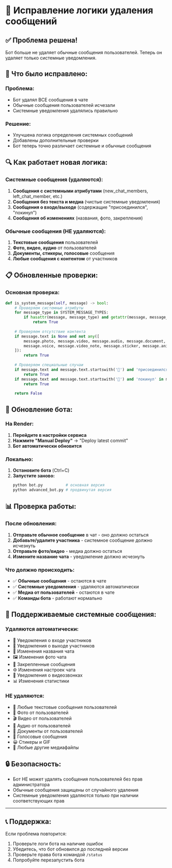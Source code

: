 # 🔧 Исправление логики удаления сообщений

## ✅ Проблема решена!

Бот больше не удаляет обычные сообщения пользователей. Теперь он удаляет только системные уведомления.

## 🚨 Что было исправлено:

### Проблема:
- Бот удалял ВСЕ сообщения в чате
- Обычные сообщения пользователей исчезали
- Системные уведомления удалялись правильно

### Решение:
- Улучшена логика определения системных сообщений
- Добавлены дополнительные проверки
- Бот теперь точно различает системные и обычные сообщения

## 🔍 Как работает новая логика:

### Системные сообщения (удаляются):
1. **Сообщения с системными атрибутами** (new_chat_members, left_chat_member, etc.)
2. **Сообщения без текста и медиа** (чистые системные уведомления)
3. **Сообщения о входе/выходе** (содержащие "присоединился", "покинул")
4. **Сообщения об изменениях** (названия, фото, закрепления)

### Обычные сообщения (НЕ удаляются):
1. **Текстовые сообщения** пользователей
2. **Фото, видео, аудио** от пользователей
3. **Документы, стикеры, голосовые** сообщения
4. **Любые сообщения с контентом** от участников

## 📋 Обновленные проверки:

### Основная проверка:
```python
def is_system_message(self, message) -> bool:
    # Проверяем системные атрибуты
    for message_type in SYSTEM_MESSAGE_TYPES:
        if hasattr(message, message_type) and getattr(message, message_type) is not None:
            return True
    
    # Проверяем отсутствие контента
    if message.text is None and not any([
        message.photo, message.video, message.audio, message.document, 
        message.voice, message.video_note, message.sticker, message.animation
    ]):
        return True
    
    # Проверяем специальные случаи
    if message.text and message.text.startswith('👋') and 'присоединился' in message.text:
        return True
    if message.text and message.text.startswith('👋') and 'покинул' in message.text:
        return True
    
    return False
```

## 🚀 Обновление бота:

### На Render:
1. **Перейдите в настройки сервиса**
2. **Нажмите "Manual Deploy"** → "Deploy latest commit"
3. **Бот автоматически обновится**

### Локально:
1. **Остановите бота** (Ctrl+C)
2. **Запустите заново:**
   ```bash
   python bot.py          # основная версия
   python advanced_bot.py # продвинутая версия
   ```

## 📊 Проверка работы:

### После обновления:
1. **Отправьте обычное сообщение** в чат - оно должно остаться
2. **Добавьте/удалите участника** - системное сообщение должно исчезнуть
3. **Отправьте фото/видео** - медиа должно остаться
4. **Измените название чата** - уведомление должно исчезнуть

### Что должно происходить:
- ✅ **Обычные сообщения** - остаются в чате
- ✅ **Системные уведомления** - удаляются автоматически
- ✅ **Медиа от пользователей** - остаются в чате
- ✅ **Команды бота** - работают нормально

## 🎯 Поддерживаемые системные сообщения:

### Удаляются автоматически:
- 👋 Уведомления о входе участников
- 👋 Уведомления о выходе участников
- 📝 Изменения названия чата
- 🖼️ Изменения фото чата
- 📌 Закрепленные сообщения
- ⚙️ Изменения настроек чата
- 🎥 Уведомления о видеозвонках
- 📊 Изменения статистики

### НЕ удаляются:
- 💬 Любые текстовые сообщения пользователей
- 📸 Фото от пользователей
- 🎬 Видео от пользователей
- 🎵 Аудио от пользователей
- 📄 Документы от пользователей
- 🎤 Голосовые сообщения
- 😀 Стикеры и GIF
- 📎 Любые другие медиафайлы

## 🔒 Безопасность:

- Бот НЕ может удалять сообщения пользователей без прав администратора
- Обычные сообщения защищены от случайного удаления
- Системные уведомления удаляются только при наличии соответствующих прав

---

## 📞 Поддержка:

Если проблема повторится:
1. Проверьте логи бота на наличие ошибок
2. Убедитесь, что бот обновился до последней версии
3. Проверьте права бота командой `/status`
4. Попробуйте перезапустить бота 